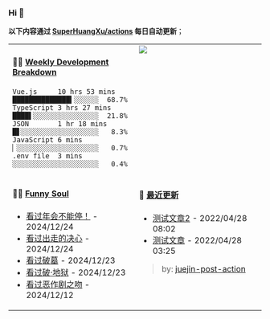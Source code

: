 
### Hi 👋

**以下内容通过 <a href="https://github.com/SuperHuangXu/SuperHuangXu/actions" target="_blank">SuperHuangXu/actions</a> 每日自动更新**；

<table width="800px">
<tr>
<td valign="top" width="50%">

#### 🏊‍♂️ <a href="https://gist.github.com/SuperHuangXu/d3e32e70ad1d22b5a3c5e8fc3c67dcc5" target="_blank">Weekly Development Breakdown</a>

```text
Vue.js     10 hrs 53 mins ██████████████▍░░░░░░  68.7%
TypeScript 3 hrs 27 mins  ████▌░░░░░░░░░░░░░░░░  21.8%
JSON       1 hr 18 mins   █▋░░░░░░░░░░░░░░░░░░░   8.3%
JavaScript 6 mins         ▏░░░░░░░░░░░░░░░░░░░░   0.7%
.env file  3 mins         ░░░░░░░░░░░░░░░░░░░░░   0.4%
```

</td>
<td valign="top" width="50%">
<a href="https://github.com/SuperHuangXu">
  <img align="center" src="https://github-readme-stats.vercel.app/api/top-langs/?username=SuperHuangXu&layout=compact&theme=radical" />
</a>
</td>
</tr>
<tr>
<td valign="top" width="50%">

#### 🤾‍♂️ <a href="https://www.douban.com/people/135404786/" target="_blank">Funny Soul</a>

* <a href='http://movie.douban.com/subject/35725869/' target='_blank'>看过年会不能停！</a> - 2024/12/24
* <a href='http://movie.douban.com/subject/36587974/' target='_blank'>看过出走的决心</a> - 2024/12/24
* <a href='http://movie.douban.com/subject/35490167/' target='_blank'>看过破墓</a> - 2024/12/23
* <a href='http://movie.douban.com/subject/36712987/' target='_blank'>看过破·地狱</a> - 2024/12/23
* <a href='http://movie.douban.com/subject/2085020/' target='_blank'>看过恶作剧之吻</a> - 2024/12/12

</td>
<td valign="top" width="50%">

#### 🤾‍ <a href="https://juejin.cn/user/4142615541064046" target="_blank">最近更新</a>
  * <a href='https://juejin.cn/post/7091561831067566117' target='_blank'>测试文章2</a> - 2022/04/28 08:02
* <a href='https://juejin.cn/post/7091490504222703652' target='_blank'>测试文章</a> - 2022/04/28 03:25

> by: [juejin-post-action](https://github.com/SuperHuangXu/juejin-post-action)

</td>
</tr>
</table>
